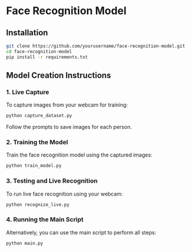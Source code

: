 # Face Recognition Model

## Installation

```bash
git clone https://github.com/yourusername/face-recognition-model.git
cd face-recognition-model
pip install -r requirements.txt
```

## Model Creation Instructions

### 1. Live Capture

To capture images from your webcam for training:

```bash
python capture_dataset.py
```
Follow the prompts to save images for each person.

### 2. Training the Model

Train the face recognition model using the captured images:

```bash
python train_model.py
```

### 3. Testing and Live Recognition

To run live face recognition using your webcam:

```bash
python recognize_live.py
```

### 4. Running the Main Script

Alternatively, you can use the main script to perform all steps:

```bash
python main.py
```